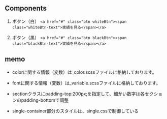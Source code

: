 ## Components
1. ボタン（白）
`<a href="#" class="btn whiteBtn"><span class="whiteBtn-text">実績を見る</span></a>`

2. ボタン（黒）
`<a href="#" class="btn blackBtn"><span class="blackBtn-text">実績を見る</span></a>`

## memo
* colorに関する情報（変数）は_color.scssファイルに格納しております。
* fontに関する情報（変数）は_variable.scssファイルに格納しております。
* sectionクラスにpadding-top:200px;を指定して、細かい数字は各セクションのpadding-bottomで調整 

* single-container部分のスタイルは、single.cssで制御している



<!-- ・single.phpの記事部分全体コード -->
<!-- <div class="single-steps">
    <div class="single-step">
        <p class="single-step__head">【課題・目的】</p>
        <ul class="single-step__ul">
            <li class="single-step__list">社内にプロダクトデザイナーが自分しかおらず、今後のグロースを見据えると手一杯だった</li>
            <li class="single-step__list">現行のデザインを海外でも通用するものにアップデートしたかった</li>
        </ul>
    </div>
    <div class="single-step">
        <p class="single-step__head">【導入の決め手】</p>
        <ul class="single-step__ul">
            <li class="single-step__list">mixer在籍デザイナーのハイオクリティな実績</li>
            <li class="single-step__list">言語面も含む、グローバルなデザインに関する知見</li>
            <li class="single-step__list">ディレクターやデザイナーのWeb3に関する知識</li>
        </ul>
    </div>
    <div class="single-step">
        <p class="single-step__head">【結果・効果】</p>
        <ul class="single-step__ul">
            <li class="single-step__list">ストレスのないコミュニケーション</li>
            <li class="single-step__list">期待を超えるデザインクオリティ</li>
            <li class="single-step__list">UI/UXのデザインだけでなくWebデザインやイラストの制作も完結</li>
        </ul>
    </div>
</div>
<div class="single-wrapper">
    <div class="single-wrap">
        <h2 class="single-wrap__title">海外展開を見据えたデザインの導入など、やるべきことは多くあったが手が足りていなかった</h2>
        <div class="single-qa">
            <p class="single-qa__q"><span class="single-qa__space">&nbsp;&nbsp;&nbsp;&nbsp;&nbsp;&nbsp;&nbsp;&nbsp;&nbsp;&nbsp;&nbsp;&nbsp;&nbsp;</span>mixerのご利用前に感じられていた課題について教えてください</p>
            <p class="single-qa__a">当時、社内にデザイナーが私1人しかおらず、やるべきことが多数ある状況の中でデザイナーの手が不足していたというのが最も大きな課題でした。 mixerさんを利用する以前は、正社員や業務委託にてデザイナーさんを採用するべく色々な方にお声がけし、面談させていただきました。しかし、UI/UXの高いデザインスキルを持ち、うちのカルチャーにもフィットしそうな方を見つけることがなかなかできずにいました。</p>
        </div>
        <div class="single-qa">
            <p class="single-qa__q"><span class="single-qa__space">&nbsp;&nbsp;&nbsp;&nbsp;&nbsp;&nbsp;&nbsp;&nbsp;&nbsp;&nbsp;&nbsp;&nbsp;&nbsp;</span>“やるべきこと”とは具体的にどういったものでしたか？</p>
            <p class="single-qa__a">主にPLT Place（HashPaletteの運営するNFTマーケットプレイス）の機能開発やデザインの改善です。リリースまでかなりスピードを求められる状況が続き、私1人で突貫的に制作した部分が少なからずあり、デザインのコンセプト設計やトンマナ、UIの細かなブラッシュアップがあまりできていない状況があり、今後の海外への展開も見越してOpenSeaやMagic Edenといった競合のNFTマーケットプレイスにも引けを取らないモダンなデザインにアップデートしていきたいと考えていました。<br>
            <br>
            また、英語などの多言語対応に関しても実際にどう進めていくか検討する必要もありました。</p>
        </div>
        <img src="<?php echo get_template_directory_uri(); ?>/images/NFTマーケットプレイス『PLT Place』.png" alt="NFTマーケットプレイス『PLT Place』" class="single-wrap__img">
        <p class="single-wrap__imgTitle">NFTマーケットプレイス『PLT Place』</p>
        <div class="single-qa">
            <p class="single-qa__q"><span class="single-qa__space">&nbsp;&nbsp;&nbsp;&nbsp;&nbsp;&nbsp;&nbsp;&nbsp;&nbsp;&nbsp;&nbsp;&nbsp;&nbsp;</span>どのような経緯でmixerを知り、お問い合わせいただきましたか？</p>
            <p class="single-qa__a">社内のメンバーがSlackで、mixerさんのPR記事を共有してくれたのがきっかけでした。 「ハイレベルな海外デザイナーに簡単に依頼できる」というキャッチコピーが、現在抱えているデザイナーリソース不足とグローバル展開に関する悩みの解決になるかもしれないと思い、実際に利用するかどうかはさておき、とりあえず話だけでも聞きたく連絡してみました。</p>
        </div>
    </div>
    <div class="single-wrap">
        <h2 class="single-wrap__title">プロダクト、Webデザイン、イラストまで幅広く、期待以上のクオリティのものをスムーズに制作できた</h2>
        <div class="single-qa">
            <p class="single-qa__q"><span class="single-qa__space">&nbsp;&nbsp;&nbsp;&nbsp;&nbsp;&nbsp;&nbsp;&nbsp;&nbsp;&nbsp;&nbsp;&nbsp;&nbsp;</span>mixerの利用を決めたポイントを教えてください</p>
            <p class="single-qa__a">まず一つは実績のテイストとクオリティです。グローバルに通用するデザインを作るとなると、もちろん海外デザインの経験があるデザイナーさんを採用するのが手っ取り早いのですが、そういった日本人デザイナーさんを見つけることは簡単ではありませんでした。mixer在籍の海外デザイナーさんの、日本のテイストとは一味違う素敵な実績を見て、ぜひ依頼してみたいと感じました。<br>
            <br>
            また、コミュニケーション面で、英語を話せなくても問題なく橋渡しいただける点も非常に大きかったです。英語が堪能なディレクターさんがついてくれるというのが安心できるポイントでした。<br>
            <br>
            最後は、デザイン面はもちろん、英語対応の面でも海外デザイナーさんと日本人ディレクターさんにサポートいただけるということでした。現状のサイトでは機械翻訳で英語対応をしていましたが、本格的に海外展開するにあたっては生きた英語が必要だったので、その点もとてもプラスでした。</p>
        </div>
        <div class="single-qa">
            <p class="single-qa__q"><span class="single-qa__space">&nbsp;&nbsp;&nbsp;&nbsp;&nbsp;&nbsp;&nbsp;&nbsp;&nbsp;&nbsp;&nbsp;&nbsp;&nbsp;</span>実際にmixerを利用されてみていかがでしたか？</p>
            <p class="single-qa__a">海外デザイナーさんに制作をしてもらうとのことで、利用前はどうしても不安な要素がいくつかあったのですが、結論、全く問題なく制作を進めることができました。<br>
            <br>
            まずコミュニケーションでいうと、ディレクターさんがデザイナーさんとの間に入り、こちら側の認識や意図をしっかり汲み取った上で進めてくれたのはもちろんですが、デザイナー・ディレクターさんともにブロックチェーンに関する知識を持たれていたり、NFT購入の一連の流れもご存知だったりしたので、NFTマーケットプレイスを開発・運営している我々としては非常に助かりました。Web3についてよく知っている方とそうでない方とやり取りするのでは、コミュニケーションコストが全く異なります。mixerさんはWeb3デザインの経験やWeb3の知識も問題なく、余計な説明などを省けたので非常にスムーズでした。 それと、ちょっとしたことではありますが、Slackのスタンプ機能をよく利用されるなど、ディレクターさんのコミュニケーションの柔らかさも良かったです。<br>
            <br>
            次にデザイン面ですが、本当に素晴らしいクオリティのデザインを制作いただけており社内でも大好評です。実際のアウトプットを見るまではやはり不安でしたが、日本人のデザイナーにはなかなか難しいグローバルでも通用するハイレベルなアウトプットに満足しています。<br>
            <br>
            もう一つが、メインで依頼していたUI/UXデザインだけでなくイラストの制作もお願いできたことも非常に良かったです。本来ならば別でイラストレーターさんを探し、契約を巻いて…という工程を踏むところを省略できて非常に助かっています。<br>
            <br>
            実績豊富な海外デザイナーのリソースを柔軟にご提供いただけるというのはグローバルに展開していくWeb3系のスタートアップにとって、本当に強い味方だと思います。</p>
        </div>
        <img src="<?php echo get_template_directory_uri(); ?>/images/HashPortグループの皆さん.png" alt="NFTマーケットプレイス『PLT Place』" class="single-wrap__img">
        <p class="single-wrap__imgTitle">HashPortグループの皆さん</p>
    </div>
</div> -->